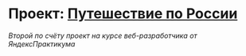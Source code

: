# Проект: [Путешествие по России](https://github.com/usichUs/russian-travel)

*Второй по счёту проект на курсе веб-разработчика от ЯндексПрактикума*
